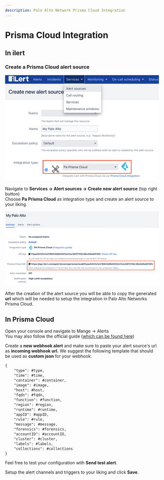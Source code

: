 ```yaml
---
description: Palo Alto Network Prisma Cloud Integration
---
```


# Prisma Cloud Integration

## In ilert

### Create a Prisma Cloud alert source

![](<../.gitbook/assets/image (50) (2).png>)

Navigate to **Services -> Alert sources -> Create new alert source** (top right button)\
Choose **Pa Prisma Cloud** as integration type and create an alert source to your liking.

![](<../.gitbook/assets/image (49).png>)

After the creation of the alert source you will be able to copy the generated **url** which will be needed to setup the integration in Palo Alto Networks Prisma Cloud.

## In Prisma Cloud

Open your console and navigate to Mange -> Alerts\
You may also follow the official guide ([which can be found here](https://docs.paloaltonetworks.com/prisma/prisma-cloud/prisma-cloud-admin-compute/alerts/webhook.html))

Create a **new webhook alert** and make sure to paste your alert source's url as **incoming webhook url.** We suggest the following template that should be used as **custom json** for your webhook:

```
{
    "type": #type,
    "time": #time,
    "container": #container,
    "image": #image,
    "host": #host,
    "fqdn": #fqdn,
    "function": #function,
    "region": #region,
    "runtime": #runtime,
    "appID": #appID,
    "rule": #rule,
    "message": #message,
    "forensics": #forensics,
    "accountID": #accountID,
    "cluster": #cluster,
    "labels": #labels,
    "collections": #collections
}
```

Feel free to test your configuration with **Send test alert**.

Setup the alert channels and triggers to your liking and click **Save**.
